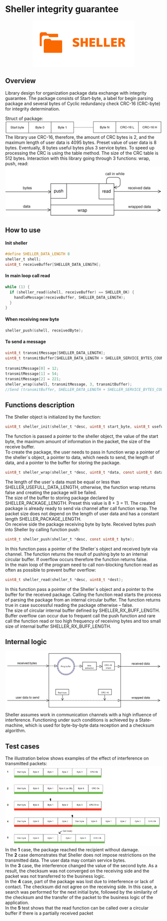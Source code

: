 # Sheller integrity guarantee
<p align="center">
  <img src="logo.png">
</p>

## Overview
Library design for organization package data exchange with  integrity guarantee.
The package consists of Start-byte, a label for begin parsing 
package and several bytes of Cyclic redundancy check CRC-16 (CRC-byte) for integrity determination. <br>

Struct of package:
![Struct of the package](Schemes/Scheme3.PNG)
The library use CRC-16, therefore, the amount of CRC bytes is 2, and the maximum length of user data is 4095 bytes. 
Preset value of user data is 8 bytes. Eventually, 8 bytes useful bytes plus 3 service bytes. To speed up processing the CRC is using the table method.
The size of the CRC table is 512 bytes. Interaction with this library going through 3 functions: wrap, push, read:
![Struct of the package](Schemes/Scheme1.PNG)

## How to use
#### Init sheller
```c
#define SHELLER_DATA_LENGTH 8
sheller_t shell;
uint8_t receiveBuffer[SHELLER_DATA_LENGTH];
```
#### In main loop call read
```c
while (1) {
  if (sheller_read(&shell, receiveBuffer) == SHELLER_OK) {
    handleMessage(receiveBuffer, SHELLER_DATA_LENGTH);
  }
}
```
#### When receiving new byte
```c
sheller_push(&shell, receivedByte);
```
#### To send a message
```c
uint8_t transmitMessage[SHELLER_DATA_LENGTH];
uint8_t transmitBuffer[SHELLER_DATA_LENGTH + SHELLER_SERVICE_BYTES_COUNT];

transmitMessage[0] = 12;
transmitMessage[1] = 54;
transmitMessage[2] = 221;
sheller_wrap(&shell, transmitMessage, 3, transmitBuffer);
//Send (transmitBuffer, SHELLER_DATA_LENGTH + SHELLER_SERVICE_BYTES_COUNT)
```
## Functions description
The Sheller object is initialized by the function:
```c
uint8_t sheller_init(sheller_t *desc, uint8_t start_byte, uint8_t usefull_data_length, uint16_t rx_buff_length);
```
The function is passed a pointer to the sheller object, the value of the start byte, the maximum amount of information in the packet, the size of the receive buffer.<br>
To create the package, the user needs to pass in function wrap a pointer of the sheller`s object, a pointer to data, which needs to send, the length of data, and a pointer to the buffer for storing the package.
```c
uint8_t sheller_wrap(sheller_t *desc, uint8_t *data, const uint8_t data_length, uint8_t *dest);
```
The length of the user`s data must be equal or less than SHELLER_USEFULL_DATA_LENGTH, otherwise, the function wrap returns false and creating the package will be failed. <br>
The size of the buffer to storing package declared by SHELLER_PACKAGE_LENGTH. Preset this value is 8 + 3 = 11. The created package is already ready to send via channel after call function wrap. The packet size does not depend on the length of user data and has a constant length SHELLER_PACKAGE_LENGTH. <br>
On receive side the package receiving byte by byte. Received bytes push into Sheller by calling function push:
```c
uint8_t sheller_push(sheller_t *desc, const uint8_t byte);
```
In this function pass a pointer of the Sheller`s object and received byte via channel. The function returns the result of pushing byte to an internal circular buffer. If overflow occurs therefore the function returns false.<br>
In the main loop of the program need to call non-blocking function read as often as possible to prevent buffer overflow:
```c
uint8_t sheller_read(sheller_t *desc, uint8_t *dest);
```
In this function pass a pointer of the Sheller`s object and a pointer to the buffer for the received package. Calling the function read starts the process of parsing the package from an internal circular buffer. The function returns true in case successful reading the package otherwise – false.<br>
The size of circular internal buffer defined by SHELLER_RX_BUFF_LENGTH.<br>
Buffer overflow can occur due to frequent call the push function and rare call the function read or too high frequency of receiving bytes and too small size of internal buffer SHELLER_RX_BUFF_LENGTH.

## Internal logic
![Struct of the package](Schemes/Scheme2.PNG)
Sheller assumes work in communication channels with a high influence of interference. Functioning under such conditions is achieved by a State-machine, which is used for byte-by-byte data reception and a checksum algorithm. <br>

## Test cases
The illustration below shows examples of the effect of interference on transmitted packets:
![Struct of the package](Schemes/Scheme4.PNG)
In the <b>1</b> case, the package reached the recipient without damage.<br>
The <b>2</b> case demonstrates that Sheller does not impose restrictions on the transmitted data. The user data may contain service bytes.<br>
In the <b>3</b> case, the interference changed the value of the second byte. As a result, the checksum was not converged on the receiving side and the packet was not transferred to the business logic.<br>
In the <b>4</b> case, part of the package was lost due to interference or lack of contact. The checksum did not agree on the receiving side. In this case, a search was performed for the next initial byte, followed by the similarity of the checksum and the transfer of the packet to the business logic of the application.<br> 
In the <b>5</b>  test shows that the read function can be called over a circular buffer if there is a partially received packet
